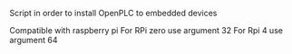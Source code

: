 Script in order to install OpenPLC to embedded devices

Compatible with raspberry pi
For RPi zero use argument 32
For Rpi 4 use argument 64
